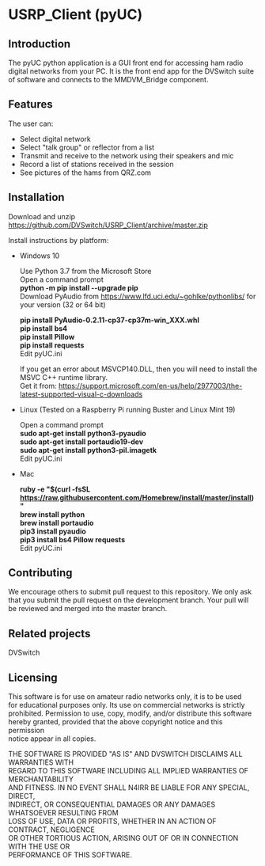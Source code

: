 
# USRP_Client (pyUC)

## Introduction
The pyUC python application is a GUI front end for accessing ham radio digital networks from your PC.  It is the front end app for the DVSwitch suite of software and connects to the MMDVM_Bridge component.
## Features
The user can:

 - Select digital network
 - Select "talk group" or reflector from a list
 - Transmit and receive to the network using their speakers and mic
 - Record a list of stations received in the session
 - See pictures of the hams from QRZ.com

## Installation
Download and unzip https://github.com/DVSwitch/USRP_Client/archive/master.zip

Install instructions by platform:

- Windows 10

    Use Python 3.7 from the Microsoft Store  
    Open a command prompt  
    **python -m pip install --upgrade pip**  
    Download PyAudio from https://www.lfd.uci.edu/~gohlke/pythonlibs/ for your version (32 or 64 bit)
 
    **pip install PyAudio-0.2.11-cp37-cp37m-win_XXX.whl   
    pip install bs4  
    pip install Pillow  
    pip install requests**  
    Edit pyUC.ini
    
    If you get an error about MSVCP140.DLL, then you will need to install the MSVC C++ runtime library.  
    Get it from: https://support.microsoft.com/en-us/help/2977003/the-latest-supported-visual-c-downloads  
 
- Linux (Tested on a Raspberry Pi running Buster and Linux Mint 19)

    Open a command prompt  
    **sudo apt-get install python3-pyaudio  
    sudo apt-get install portaudio19-dev  
    sudo apt-get install python3-pil.imagetk**  
    Edit pyUC.ini

- Mac

    **ruby -e "$(curl -fsSL https://raw.githubusercontent.com/Homebrew/install/master/install)"  
    brew install python  
    brew install portaudio  
    pip3 install pyaudio  
    pip3 install bs4 Pillow requests**  
    Edit pyUC.ini

## Contributing
We encourage others to submit pull request to this repository.  We only ask that you submit the pull request on the development branch.  Your pull will be reviewed and merged into the master branch.
## Related projects
DVSwitch
## Licensing
This software is for use on amateur radio networks only, it is to be used  
for educational purposes only. Its use on commercial networks is strictly   
prohibited.  Permission to use, copy, modify, and/or distribute this software   
hereby granted, provided that the above copyright notice and this permission   
notice appear in all copies.  

THE SOFTWARE IS PROVIDED "AS IS" AND DVSWITCH DISCLAIMS ALL WARRANTIES WITH  
REGARD TO THIS SOFTWARE INCLUDING ALL IMPLIED WARRANTIES OF MERCHANTABILITY  
AND FITNESS.  IN NO EVENT SHALL N4IRR BE LIABLE FOR ANY SPECIAL, DIRECT,  
INDIRECT, OR CONSEQUENTIAL DAMAGES OR ANY DAMAGES WHATSOEVER RESULTING FROM  
LOSS OF USE, DATA OR PROFITS, WHETHER IN AN ACTION OF CONTRACT, NEGLIGENCE  
OR OTHER TORTIOUS ACTION, ARISING OUT OF OR IN CONNECTION WITH THE USE OR  
PERFORMANCE OF THIS SOFTWARE.  
